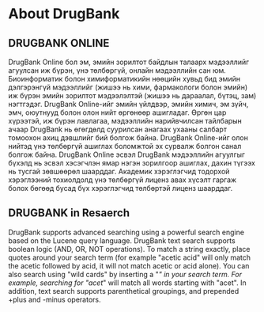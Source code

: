 # About DrugBank

## DRUGBANK ONLINE

DrugBank Online бол эм, эмийн зорилтот байдлын талаарх мэдээллийг агуулсан иж бүрэн, үнэ төлбөргүй, онлайн мэдээллийн сан юм. Биоинформатик болон химиформатикийн нөөцийн хувьд бид эмийн дэлгэрэнгүй мэдээллийг (жишээ нь хими, фармакологи болон эмийн) иж бүрэн эмийн зорилтот мэдээлэлтэй (жишээ нь дараалал, бүтэц, зам) нэгтгэдэг. DrugBank Online-ийг эмийн үйлдвэр, эмийн химич, эм зүйч, эмч, оюутнууд болон олон нийт өргөнөөр ашигладаг. Өргөн цар хүрээтэй, иж бүрэн лавлагаа, мэдээллийн нарийвчилсан тайлбарын ачаар DrugBank нь өгөгдөлд суурилсан анагаах ухааны салбарт томоохон ахиц дэвшлийг бий болгож байна. DrugBank Online-ийг олон нийтэд үнэ төлбөргүй ашиглах боломжтой эх сурвалж болгон санал болгож байна. DrugBank Online эсвэл DrugBank мэдээллийн агуулгыг бүхэлд нь эсвэл хэсэгчлэн ямар нэгэн зорилгоор ашиглах, дахин түгээх нь тусгай зөвшөөрөл шаарддаг. Академик хэрэглэгчид тодорхой хэрэглээний тохиолдолд үнэ төлбөргүй лиценз авах хүсэлт гаргаж болох бөгөөд бусад бүх хэрэглэгчид төлбөртэй лиценз шаарддаг.

## DRUGBANK in Resaerch

DrugBank supports advanced searching using a powerful search engine based on the Lucene query language. DrugBank text search supports boolean logic (AND, OR, NOT operations). To match a string exactly, place quotes around your search term (for example "acetic acid" will only match the acetic followed by acid, it will not match acetic or acid alone). You can also search using "wild cards" by inserting a "*" in your search term. For example, searching for "acet*" will match all words starting with "acet". In addition, text search supports parenthetical groupings, and prepended +plus and -minus operators.







